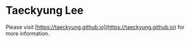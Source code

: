 Taeckyung Lee
=============

Please visit [https://taeckyung.github.io](https://taeckyung.github.io) for more information.
